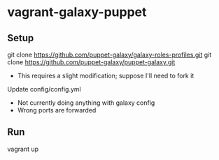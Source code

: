 # vagrant-galaxy-puppet

## Setup
git clone https://github.com/puppet-galaxy/galaxy-roles-profiles.git
git clone https://github.com/puppet-galaxy/puppet-galaxy.git

* This requires a slight modification; suppose I'll need to fork it

Update config/config.yml

* Not currently doing anything with galaxy config
* Wrong ports are forwarded

## Run
vagrant up

